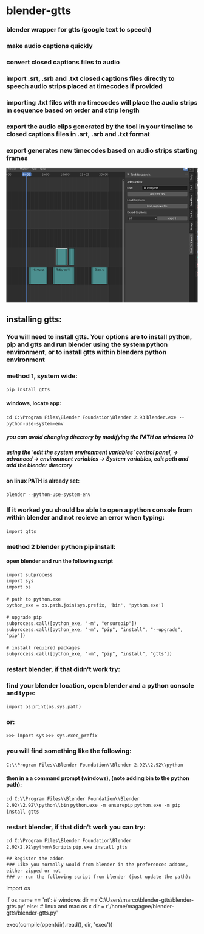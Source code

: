 # blender-gtts
### blender wrapper for gtts (google text to speech)
### make audio captions quickly
### convert closed captions files to audio
### import .srt, .srb and .txt closed captions files directly to speech audio strips placed at timecodes if provided
### importing .txt files with no timecodes will place the audio strips in sequence based on order and strip length
### export the audio clips generated by the tool in your timeline to closed captions files in .srt, .srb and .txt format
### export generates new timecodes based on audio strips starting frames

![alt text](https://github.com/technisculpt/blender-gtts/blob/main/preview.png)

## installing gtts:

### You will need to install gtts. Your options are to install python, pip and gtts and run blender using the system python environment, or to install gtts within blenders python environment

### method 1, system wide:
`pip install gtts`
#### windows, locate app:
`cd C:\Program Files\Blender Foundation\Blender 2.93`
`blender.exe --python-use-system-env`
##### you can avoid changing directory by modifying the PATH on windows 10
##### using the 'edit the system environment variables' control panel, -> advanced -> environment variables -> System variables, edit path and add the blender directory
#####

#### on linux PATH is already set:
`blender --python-use-system-env`

### If it worked you should be able to open a python console from within blender and not recieve an error when typing:
`import gtts`

### method 2 blender python pip install:
#### open blender and run the following script
```
import subprocess
import sys
import os
 
# path to python.exe
python_exe = os.path.join(sys.prefix, 'bin', 'python.exe')
 
# upgrade pip
subprocess.call([python_exe, "-m", "ensurepip"])
subprocess.call([python_exe, "-m", "pip", "install", "--upgrade", "pip"])
 
# install required packages
subprocess.call([python_exe, "-m", "pip", "install", "gtts"])
```

### restart blender, if that didn't work try:
### find your blender location, open blender and a python console and type:
`import os`
`print(os.sys.path)`
### or:
`>>> import sys`
`>>> sys.exec_prefix`
### you will find something like the following:
`C:\\Program Files\\Blender Foundation\\Blender 2.92\\2.92\\python`

#### then in a a command prompt (windows), (note adding bin to the python path):
`cd C:\\Program Files\\Blender Foundation\\Blender 2.92\\2.92\\python\\bin`
`python.exe -m ensurepip`
`python.exe -m pip install gtts`

### restart blender, if that didn't work you can try:
`cd C:\Program Files\Blender Foundation\Blender 2.92\2.92\python\Scripts`
`pip.exe install gtts`

```
## Register the addon
### Like you normally would from blender in the preferences addons, either zipped or not
### or run the following script from blender (just update the path):

```
import os

if os.name == 'nt': # windows
    dir = r'C:\\Users\marco\blender-gtts\blender-gtts.py'
else: # linux and mac os x
    dir = r'/home/magagee/blender-gtts/blender-gtts.py'

exec(compile(open(dir).read(), dir, 'exec'))
```

